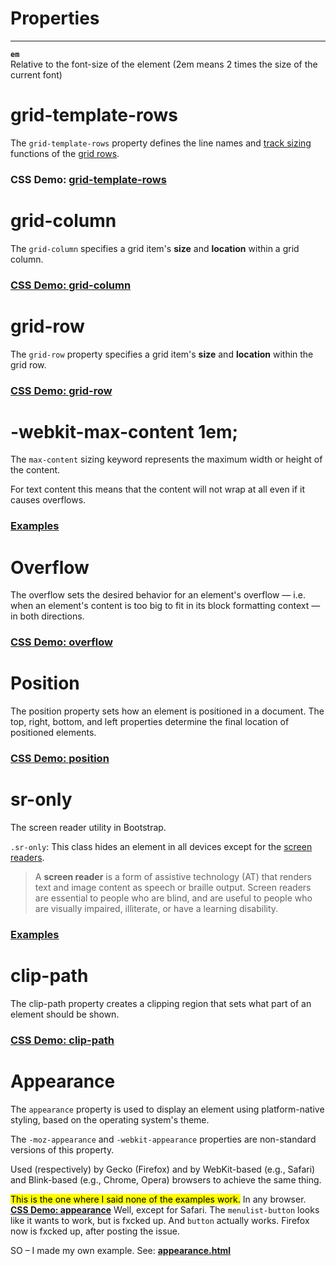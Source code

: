 # Properties

<hr>

**`em`**<br>
Relative to the font-size of the element (2em means 2 times the size of the current font)


# grid-template-rows
The `grid-template-rows` property defines the line names and [track sizing](https://developer.mozilla.org/en-US/docs/Glossary/Grid_Tracks) functions of the [grid rows](https://developer.mozilla.org/en-US/docs/Glossary/Grid_Rows).

### CSS Demo: [grid-template-rows](https://developer.mozilla.org/en-US/docs/Web/CSS/grid-template-rows)

# grid-column
The `grid-column` specifies a grid item's **size** and **location** within a grid column.

### [CSS Demo: grid-column](https://developer.mozilla.org/en-US/docs/Web/CSS/grid-column)

# grid-row
The `grid-row` property specifies a grid item's **size** and **location** within the grid row.

### [CSS Demo: grid-row](https://developer.mozilla.org/en-US/docs/Web/CSS/grid-row)

# -webkit-max-content 1em;
The `max-content` sizing keyword represents the maximum width or height of the content.

For text content this means that the content will not wrap at all even if it causes overflows.

### [Examples](https://developer.mozilla.org/en-US/docs/Web/CSS/max-content#examples)

# Overflow
The overflow sets the desired behavior for an element's overflow — i.e. when an element's content is too big to fit in its block formatting context — in both directions.

### [CSS Demo: overflow](https://developer.mozilla.org/en-US/docs/Web/CSS/overflow)

# Position
The position property sets how an element is positioned in a document. The top, right, bottom, and left properties determine the final location of positioned elements.

### [CSS Demo: position](https://developer.mozilla.org/en-US/docs/Web/CSS/position)

# sr-only
The screen reader utility in Bootstrap.

`.sr-only`: This class hides an element in all devices except for the [screen readers](https://en.wikipedia.org/wiki/Screen_reader).

> A **screen reader** is a form of assistive technology (AT) that renders text and image content as speech or braille output. Screen readers are essential to people who are blind, and are useful to people who are visually impaired, illiterate, or have a learning disability.

### [Examples](https://www.geeksforgeeks.org/screen-reader-utilities-in-bootstrap-with-examples/)

# clip-path

The clip-path property creates a clipping region that sets what part of an element should be shown.

### [CSS Demo: clip-path](https://developer.mozilla.org/en-US/docs/Web/CSS/clip-path)

# Appearance

The `appearance` property is used to display an element using platform-native styling, based on the operating system's theme.

The `-moz-appearance` and `-webkit-appearance` properties are non-standard versions of this property.

Used (respectively) by Gecko (Firefox) and by WebKit-based (e.g., Safari) and Blink-based (e.g., Chrome, Opera) browsers to achieve the same thing.

<mark>This is the one where I said none of the examples work.</mark> In any browser.
**[CSS Demo: appearance](https://developer.mozilla.org/en-US/docs/Web/CSS/appearance)**
Well, except for Safari.
The `menulist-button` looks like it wants to work, but is fxcked up.
And `button` actually works.
Firefox now is fxcked up, after posting the issue.

SO &ndash; I made my own example.  See: **[appearance.html](appearance/appearance.html)**
